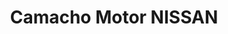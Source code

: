 ---
title: "Camacho Motor NISSAN"
url: /huercal-overa/camacho-motor-nissan/
shop: reparación de automóviles
---